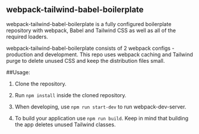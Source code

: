 ## webpack-tailwind-babel-boilerplate
webpack-tailwind-babel-boilerplate is a fully configured boilerplate repository with webpack, Babel and Tailwind CSS as well as all of the required loaders.

webpack-tailwind-babel-boilerplate consists of 2 webpack configs - production and development. This repo uses webpack caching and Tailwind purge to delete unused CSS and keep the distribution files small.

##Usage:
1. 	Clone the repository.

2. 	Run  `npm install` inside the cloned repository.

3.	When developing, use `npm run start-dev` to run webpack-dev-server.

4. To build your application use `npm run build`. Keep in mind that building the app deletes unused Tailwind classes.


